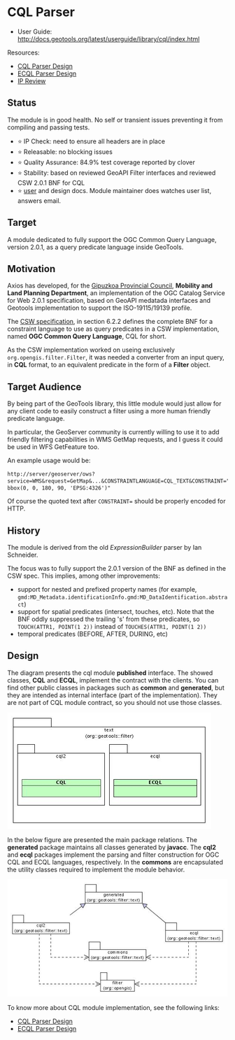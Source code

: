 CQL Parser
==========

* User Guide: http://docs.geotools.org/latest/userguide/library/cql/index.html

Resources:

* [CQL Parser Design](CQL.md)
* [ECQL Parser Design](ECQL.md)
* [IP Review](REVIEW.md)

## Status

The module is in good health. No self or transient issues preventing it from compiling and passing tests.

* :star: IP Check: need to ensure all headers are in place
* :star: Releasable: no blocking issues
* :star: Quality Assurance: 84.9% test coverage reported by clover
* :star: Stability: based on reviewed GeoAPI Filter interfaces and reviewed CSW 2.0.1 BNF for CQL
* :star: [user](http://docs.geotools.org/stable/userguide/library/cql/index.html) and design docs. Module maintainer does watches user list, answers email.

## Target

A module dedicated to fully support the OGC Common Query Language, version 2.0.1, as a query predicate language inside GeoTools.

## Motivation

Axios has developed, for the [Gipuzkoa Provincial
Council](http://b5m.gipuzkoa.net), **Mobility and Land Planning
Department**, an implementation of the OGC Catalog Service for Web 2.0.1
specification, based on GeoAPI medatada interfaces and Geotools
implementation to support the ISO-19115/19139 profile.

The [CSW
specification](http://portal.opengeospatial.org/files/?artifact_id=5929&version=2),
in section 6.2.2 defines the complete BNF for a constraint language to
use as query predicates in a CSW implementation, named **OGC Common
Query Language**, CQL for short.

As the CSW implementation worked on useing exclusively
`org.opengis.filter.Filter`, it was needed a converter from an input
query, in **CQL** format, to an equivalent predicate in the form of a
**Filter** object.

## Target Audience

By being part of the GeoTools library, this little module would just
allow for any client code to easily construct a filter using a more
human friendly predicate language.

In particular, the GeoServer community is currently willing to use it to
add friendly filtering capabilities in WMS GetMap requests, and I guess
it could be used in WFS GetFeature too.

An example usage would be:

```
http://server/geoserver/ows?service=WMS&request=GetMap&...&CONSTRAINTLANGUAGE=CQL_TEXT&CONSTRAINT="the_geom bbox(0, 0, 180, 90, 'EPSG:4326')"
```

Of course the quoted text after `CONSTRAINT=` should be properly encoded for HTTP.

## History

The module is derived from the old *ExpressionBuilder* parser by Ian Schneider.

The focus was to fully support the 2.0.1 version of the BNF as defined
in the CSW spec. This implies, among other improvements:

-   support for nested and prefixed property names (for example,
    `gmd:MD_Metadata.identificationInfo.gmd:MD_DataIdentification.abstract`)
-   support for spatial predicates (intersect, touches, etc). Note that
    the BNF oddly suppressed the trailing 's' from these predicates, so
    `TOUCH(ATTR1, POINT(1 2))` instead of `TOUCHES(ATTR1, POINT(1 2))`
-   temporal predicates (BEFORE, AFTER, DURING, etc)

## Design

The diagram presents the cql module **published** interface. The showed
classes, **CQL** and **ECQL**, implement the contract with the clients.
You can find other public classes in packages such as **common** and
**generated**, but they are intended as internal interface (part of the
implementation). They are not part of CQL module contract, so you should
not use those classes.

![](interface.jpg)

In the below figure are presented the main package relations. The
**generated** package maintains all classes generated by **javacc**. The
**cql2** and **ecql** packages implement the parsing and filter
construction for OGC CQL and ECQL languages, respectively. In the
**commons** are encapsulated the utility classes required to implement
the module behavior.

![](package.jpg)

To know more about CQL module implementation, see the following links:

-   [CQL Parser Design](CQL-Parser-Design.md)
-   [ECQL Parser Design](ECQL-Parser-Design.md)
